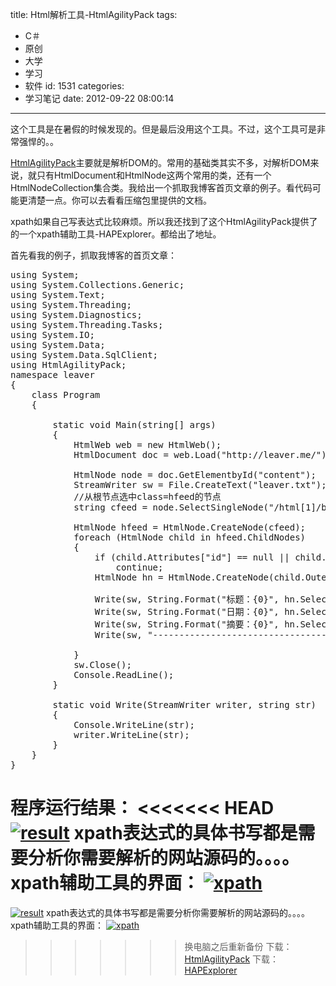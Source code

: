 title: Html解析工具-HtmlAgilityPack
tags:
  - C＃
  - 原创
  - 大学
  - 学习
  - 软件
id: 1531
categories:
  - 学习笔记
date: 2012-09-22 08:00:14
---

这个工具是在暑假的时候发现的。但是最后没用这个工具。不过，这个工具可是非常强悍的。。

[HtmlAgilityPack](http://htmlagilitypack.codeplex.com)主要就是解析DOM的。常用的基础类其实不多，对解析DOM来说，就只有HtmlDocument和HtmlNode这两个常用的类，还有一个 HtmlNodeCollection集合类。我给出一个抓取我博客首页文章的例子。看代码可能更清楚一点。你可以去看看压缩包里提供的文档。

xpath如果自己写表达式比较麻烦。所以我还找到了这个HtmlAgilityPack提供了的一个xpath辅助工具-HAPExplorer。都给出了地址。

首先看我的例子，抓取我博客的首页文章：

<pre class="lang:c# decode:true " >using System;
using System.Collections.Generic;
using System.Text;
using System.Threading;
using System.Diagnostics;
using System.Threading.Tasks;
using System.IO;
using System.Data;
using System.Data.SqlClient;
using HtmlAgilityPack;
namespace leaver
{
    class Program
    {

        static void Main(string[] args)
        {
            HtmlWeb web = new HtmlWeb();
            HtmlDocument doc = web.Load("http://leaver.me/");

            HtmlNode node = doc.GetElementbyId("content");
            StreamWriter sw = File.CreateText("leaver.txt");
            //从根节点选中class=hfeed的节点
            string cfeed = node.SelectSingleNode("/html[1]/body[1]/div[1]/div[1]/div[2]/div[1]/div[1]").OuterHtml;

            HtmlNode hfeed = HtmlNode.CreateNode(cfeed);
            foreach (HtmlNode child in hfeed.ChildNodes)
            {
                if (child.Attributes["id"] == null || child.Attributes["id"].Value.Substring(0, 2) != "po")
                    continue;
                HtmlNode hn = HtmlNode.CreateNode(child.OuterHtml);

                Write(sw, String.Format("标题：{0}", hn.SelectSingleNode("//*[@class=\"entry-title\"]").InnerText));
                Write(sw, String.Format("日期：{0}", hn.SelectSingleNode("//*[@class=\"byline\"]").InnerText));
                Write(sw, String.Format("摘要：{0}", hn.SelectSingleNode("//*[@class=\"entry-summary\"]").InnerText));
                Write(sw, "----------------------------------------");

            }
            sw.Close();
            Console.ReadLine();
        }

        static void Write(StreamWriter writer, string str)
        {
            Console.WriteLine(str);
            writer.WriteLine(str);
        }
    }
}</pre> 

程序运行结果：
<<<<<<< HEAD
[![]({{BASE_PATH}}/images/d2623dbdf85b9caabedb4336e53e1fd67cfc07d6.jpg "result")](http://leaverimage.b0.upaiyun.com/27392_o.jpg)
xpath表达式的具体书写都是需要分析你需要解析的网站源码的。。。。
xpath辅助工具的界面：
[![]({{BASE_PATH}}/images/2387485c54eef302fae5ddba1382b6a2092c4b67.jpg "xpath")](http://leaverimage.b0.upaiyun.com/27391_o.jpg)
=======
[![](/images/d2623dbdf85b9caabedb4336e53e1fd67cfc07d6.jpg "result")](http://leaverimage.b0.upaiyun.com/27392_o.jpg)
xpath表达式的具体书写都是需要分析你需要解析的网站源码的。。。。
xpath辅助工具的界面：
[![](/images/2387485c54eef302fae5ddba1382b6a2092c4b67.jpg "xpath")](http://leaverimage.b0.upaiyun.com/27391_o.jpg)
>>>>>>> 换电脑之后重新备份
下载：[HtmlAgilityPack](http://pan.baidu.com/share/link?shareid=61130&uk=1493685990)
下载：[HAPExplorer](http://pan.baidu.com/share/link?shareid=61131&uk=1493685990)